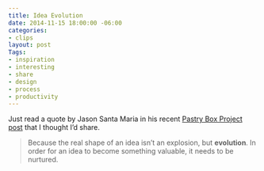 ```yaml
---
title: Idea Evolution
date: 2014-11-15 18:00:00 -06:00
categories:
- clips
layout: post
Tags:
- inspiration
- interesting
- share
- design
- process
- productivity
---
```


Just read a quote by Jason Santa Maria in his recent [Pastry Box Project post](https://the-pastry-box-project.net/jason-santa-maria/2014-november-15) that I thought I’d share.

> Because the real shape of an idea isn’t an explosion, but **evolution**. In order for an idea to become something valuable, it needs to be nurtured.


